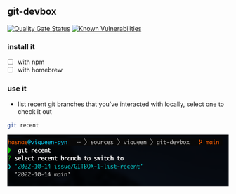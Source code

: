 ## git-devbox

[![Quality Gate Status](https://sonarcloud.io/api/project_badges/measure?project=viqueen_git-devbox&metric=alert_status)](https://sonarcloud.io/summary/new_code?id=viqueen_git-devbox)
[![Known Vulnerabilities](https://snyk.io/test/github/viqueen/git-devbox/badge.svg?targetFile=package.json)](https://snyk.io/test/github/viqueen/git-devbox?targetFile=package.json)

### install it

- [ ] with npm
- [ ] with homebrew

### use it

- list recent git branches that you've interacted with locally, select one to check it out

```bash
git recent
```

![git recent example](./docs/images/git-recent.png)
